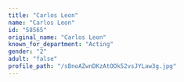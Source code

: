 ```yaml
---
title: "Carlos Leon"
name: "Carlos Leon"
id: "58565"
original_name: "Carlos Leon"
known_for_department: "Acting"
gender: "2"
adult: "false"
profile_path: "/sBnoAZwnDKzAtOOk52vsJYLaw3g.jpg"
---
```

